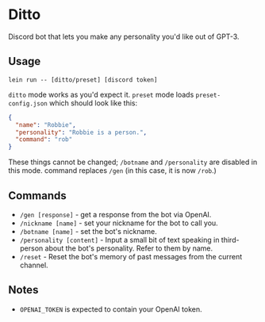 # Ditto
Discord bot that lets you make any personality you'd like out of GPT-3.

## Usage
```
lein run -- [ditto/preset] [discord token]
```
`ditto` mode works as you'd expect it.
`preset` mode loads `preset-config.json` which should look like this:
```json
{
  "name": "Robbie",
  "personality": "Robbie is a person.",
  "command": "rob"
}
```
These things cannot be changed; `/botname` and `/personality` are disabled in this mode. command replaces `/gen` (in this case, it is now `/rob`.)

## Commands
* `/gen [response]` - get a response from the bot via OpenAI.
* `/nickname [name]` - set your nickname for the bot to call you.
* `/botname [name]` - set the bot's nickname.
* `/personality [content]` - Input a small bit of text speaking in third-person about the bot's personality. Refer to them by name.
* `/reset` - Reset the bot's memory of past messages from the current channel.

## Notes
* `OPENAI_TOKEN` is expected to contain your OpenAI token.
